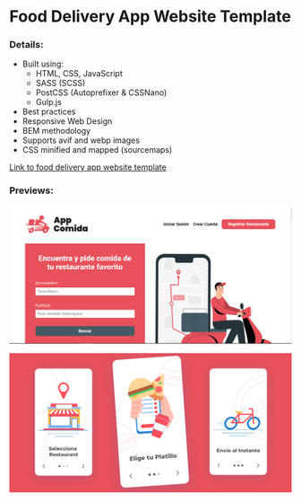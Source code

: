 # Food Delivery App Website Template

### Details:

- Built using:
  - HTML, CSS, JavaScript
  - SASS (SCSS)
  - PostCSS (Autoprefixer & CSSNano)
  - Gulp.js
- Best practices
- Responsive Web Design
- BEM methodology
- Supports avif and webp images
- CSS minified and mapped (sourcemaps)

[Link to food delivery app website template](https://food-delivery-app-template.netlify.app/)

### Previews:

![preview](./src/img/preview.png)

![preview](./src/img/preview-2.png)

